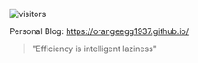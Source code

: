 ![visitors](https://visitor-badge.laobi.icu/badge?page_id=OrangeEgg1937.visitor-badge)

Personal Blog: https://orangeegg1937.github.io/

> "Efficiency is intelligent laziness"
